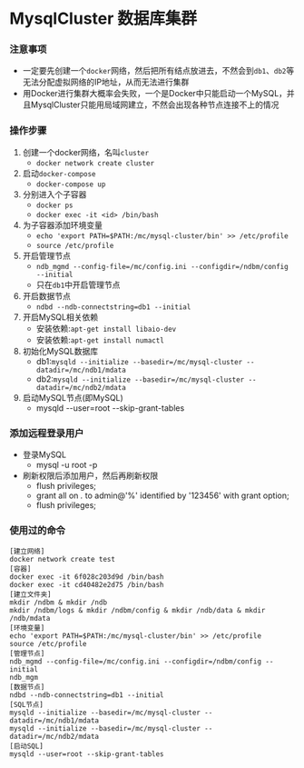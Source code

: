 # MysqlCluster 数据库集群

### 注意事项
* 一定要先创建一个`docker`网络，然后把所有结点放进去，不然会到`db1`、`db2`等无法分配虚拟网络的IP地址，从而无法进行集群
* 用Docker进行集群大概率会失败，一个是Docker中只能启动一个MySQL，并且MysqlCluster只能用局域网建立，不然会出现各种节点连接不上的情况

### 操作步骤
1. 创建一个docker网络，名叫`cluster`
    * `docker network create cluster`
2. 启动`docker-compose`
    * `docker-compose up`
3. 分别进入个子容器
    * `docker ps`
    * `docker exec -it <id> /bin/bash`
4. 为子容器添加环境变量
    * `echo 'export PATH=$PATH:/mc/mysql-cluster/bin' >> /etc/profile`
    * `source /etc/profile`
5. 开启管理节点
    * `ndb_mgmd --config-file=/mc/config.ini --configdir=/ndbm/config --initial`
    * 只在`db1`中开启管理节点
6. 开启数据节点
    * `ndbd --ndb-connectstring=db1 --initial`
7. 开启MySQL相关依赖
    * 安装依赖:`apt-get install libaio-dev`
    * 安装依赖:`apt-get install numactl`
8. 初始化MySQL数据库
    * db1:`mysqld --initialize --basedir=/mc/mysql-cluster --datadir=/mc/ndb1/mdata`
    * db2:`mysqld --initialize --basedir=/mc/mysql-cluster --datadir=/mc/ndb2/mdata`
9. 启动MySQL节点(即MySQL)
    * mysqld --user=root --skip-grant-tables

### 添加远程登录用户
* 登录MySQL
    * mysql -u root -p
* 刷新权限后添加用户，然后再刷新权限
    * flush privileges;
    * grant all on *.* to admin@'%' identified by '123456' with grant option; 
    * flush privileges;

### 使用过的命令
```
[建立网络]
docker network create test
[容器]
docker exec -it 6f028c203d9d /bin/bash
docker exec -it cd40482e2d75 /bin/bash
[建立文件夹]
mkdir /ndbm & mkdir /ndb
mkdir /ndbm/logs & mkdir /ndbm/config & mkdir /ndb/data & mkdir /ndb/mdata
[环境变量]
echo 'export PATH=$PATH:/mc/mysql-cluster/bin' >> /etc/profile
source /etc/profile
[管理节点]
ndb_mgmd --config-file=/mc/config.ini --configdir=/ndbm/config --initial
ndb_mgm
[数据节点]
ndbd --ndb-connectstring=db1 --initial
[SQL节点]
mysqld --initialize --basedir=/mc/mysql-cluster --datadir=/mc/ndb1/mdata
mysqld --initialize --basedir=/mc/mysql-cluster --datadir=/mc/ndb2/mdata
[启动SQL]
mysqld --user=root --skip-grant-tables
```